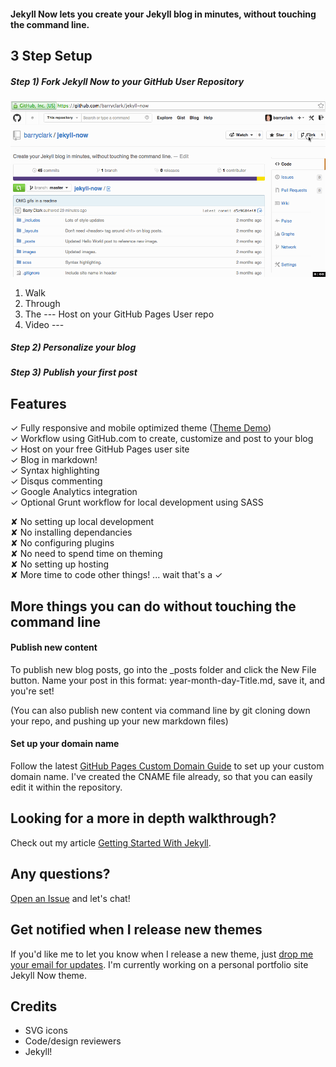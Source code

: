 #### Jekyll Now lets you create your Jekyll blog in minutes, without touching the command line.

## 3 Step Setup

##### Step 1) Fork Jekyll Now to your GitHub User Repository

![Step 1](/images/step1.gif "Step 1")   

1. Walk 
2. Through
3. The --- Host on your GitHub Pages User repo
4. Video --- 

##### Step 2) Personalize your blog


##### Step 3) Publish your first post


## Features

✓ Fully responsive and mobile optimized theme ([Theme Demo](http://jekyllkickstart.com))  
✓ Workflow using GitHub.com to create, customize and post to your blog  
✓ Host on your free GitHub Pages user site  
✓ Blog in markdown!  
✓ Syntax highlighting  
✓ Disqus commenting  
✓ Google Analytics integration  
✓ Optional Grunt workflow for local development using SASS  

✘ No setting up local development  
✘ No installing dependancies  
✘ No configuring plugins  
✘ No need to spend time on theming  
✘ No setting up hosting  
✘ More time to code other things! ... wait that's a ✓  

## More things you can do without touching the command line

#### Publish new content

To publish new blog posts, go into the _posts folder and click the New File button. Name your post in this format: year-month-day-Title.md, save it, and you're set! 

(You can also publish new content via command line by git cloning down your repo, and pushing up your new markdown files)

#### Set up your domain name

Follow the latest [GitHub Pages Custom Domain Guide](https://help.github.com/articles/setting-up-a-custom-domain-with-pages) to set up your custom domain name. I've created the CNAME file already, so that you can easily edit it within the repository.

## Looking for a more in depth walkthrough?

Check out my article [Getting Started With Jekyll](#).

## Any questions?

[Open an Issue](https://github.com/barryclark/jekyll-now/issues/new) and let's chat!

## Get notified when I release new themes

If you'd like me to let you know when I release a new theme, just [drop me your email for updates](http://getresponse.com). I'm currently working on a personal portfolio site Jekyll Now theme.

## Credits

- SVG icons
- Code/design reviewers
- Jekyll!